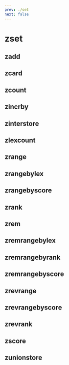 ```yaml
---
prev: ./set
next: false
---
```


# zset

## zadd

## zcard

## zcount

## zincrby

## zinterstore

## zlexcount

## zrange

## zrangebylex

## zrangebyscore

## zrank

## zrem

## zremrangebylex

## zremrangebyrank

## zremrangebyscore

## zrevrange

## zrevrangebyscore

## zrevrank

## zscore

## zunionstore
